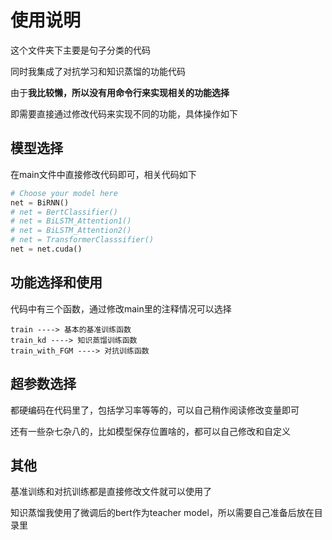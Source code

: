 # 使用说明

这个文件夹下主要是句子分类的代码

同时我集成了对抗学习和知识蒸馏的功能代码

由于**我比较懒，所以没有用命令行来实现相关的功能选择**

即需要直接通过修改代码来实现不同的功能，具体操作如下



## 模型选择

在main文件中直接修改代码即可，相关代码如下

```python
# Choose your model here
net = BiRNN()
# net = BertClassifier()
# net = BiLSTM_Attention1()
# net = BiLSTM_Attention2()
# net = TransformerClasssifier()
net = net.cuda()
```



## 功能选择和使用

代码中有三个函数，通过修改main里的注释情况可以选择

```
train ----> 基本的基准训练函数
train_kd ----> 知识蒸馏训练函数
train_with_FGM ----> 对抗训练函数
```



## 超参数选择

都硬编码在代码里了，包括学习率等等的，可以自己稍作阅读修改变量即可

还有一些杂七杂八的，比如模型保存位置啥的，都可以自己修改和自定义



##  其他

基准训练和对抗训练都是直接修改文件就可以使用了

知识蒸馏我使用了微调后的bert作为teacher model，所以需要自己准备后放在目录里